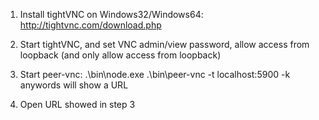 1. Install tightVNC on Windows32/Windows64: http://tightvnc.com/download.php

2. Start tightVNC, and set VNC admin/view password, allow access from loopback (and only allow access from loopback)

3. Start peer-vnc: .\bin\node.exe .\bin\peer-vnc -t localhost:5900 -k anywords will show a URL

4. Open URL showed in step 3

